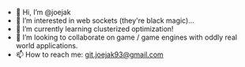 - 👋 Hi, I’m @joejak
- 👀 I’m interested in web sockets (they're black magic)...
- 🌱 I’m currently learning clusterized optimization!
- 💞️ I’m looking to collaborate on game / game engines with oddly real world applications.
- 📫 How to reach me: git.joejak93@gmail.com

<!---
joejak/joejak is a ✨ special ✨ repository because its `README.md` (this file) appears on your GitHub profile.
You can click the Preview link to take a look at your changes.
--->
